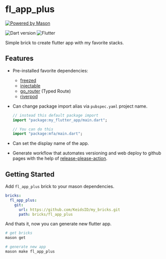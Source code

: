 # fl_app_plus

[![Powered by Mason](https://img.shields.io/endpoint?url=https%3A%2F%2Ftinyurl.com%2Fmason-badge)](https://github.com/felangel/mason)

[dart-badge]: https://img.shields.io/badge/SDK-^3.7.0-red?style=flat&logo=dart&logoColor=2cb8f7&labelColor=333333&color=01579b
[fl-badge]: https://img.shields.io/badge/SDK-^3.29.0-red?style=flat&logo=flutter&logoColor=2cb8f7&labelColor=333333&color=01579b

![Dart version][dart-badge] ![Flutter][fl-badge]

Simple brick to create flutter app with my favorite stacks.

## Features

[freezed]: https://pub.dev/packages/freezed
[injectable]: https://pub.dev/packages/injectable
[go_router]: https://pub.dev/packages/go_router
[riverpod]: https://riverpod.dev

* Pre-installed favorite dependencies:
  * [freezed]
  * [injectable]
  * [go_router] (Typed Route)
  * [riverpod]

* Can change package import alias via `pubspec.yaml` project name.

  ```dart
  // instead this default package import
  import "package:my_flutter_app/main.dart";

  // You can do this
  import "package:mfa/main.dart";
  ```

* Can set the display name of the app.

[release-please-action]: https://github.com/googleapis/release-please-action

* Generate workflow that automates versioning and web deploy to github pages
  with the help of [release-please-action].

## Getting Started

Add `fl_app_plus` brick to your mason dependencies.

```yml
bricks:
  fl_app_plus:
    git:
      url: https://github.com/KeidsID/my_bricks.git
      path: bricks/fl_app_plus

```

And thats it, now you can generate new flutter app.

```sh
# get bricks
mason get

# generate new app
mason make fl_app_plus
```
